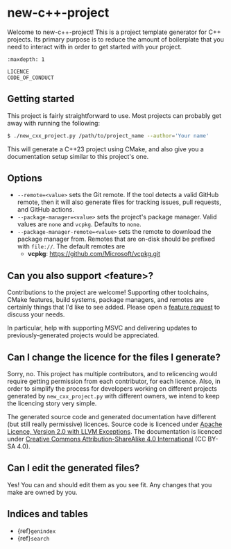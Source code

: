 <!--
  Copyright (c) 2024 Christopher Di Bella
  Licensed under Creative Commons Attribution-ShareAlike 4.0 International
  See /LICENCE for licence information.
  SPDX-License-Identifier: CC BY-SA 4.0
-->
# new-c++-project

Welcome to new-c++-project! This is a project template generator for C++ projects. Its primary
purpose is to reduce the amount of boilerplate that you need to interact with in order to get started
with your project.

```{toctree}
:maxdepth: 1

LICENCE
CODE_OF_CONDUCT
```

## Getting started

This project is fairly straightforward to use. Most projects can probably get away with running the
following:

```sh
$ ./new_cxx_project.py /path/to/project_name --author='Your name'
```

This will generate a C++23 project using CMake, and also give you a documentation setup similar to
this project's one.

## Options

* `--remote=<value>` sets the Git remote. If the tool detects a valid GitHub remote, then it will
  also generate files for tracking issues, pull requests, and GitHub actions.
* `--package-manager=<value>` sets the project's package manager. Valid values are `none` and `vcpkg`.
  Defaults to `none`.
* `--package-manager-remote=<value>` sets the remote to download the package manager from. Remotes
  that are on-disk should be prefixed with `file://`. The default remotes are
    * **vcpkg**: https://github.com/Microsoft/vcpkg.git

## Can you also support &lt;feature&gt;?

Contributions to the project are welcome! Supporting other toolchains, CMake features, build systems,
package managers, and remotes are certainly things that I'd like to see added. Please open a [feature
request](https://github.com/cjdb/project_template/issues/new?assignees=&labels=&projects=&template=feature_request.md&title=)
to discuss your needs.

In particular, help with supporting MSVC and delivering updates to previously-generated projects
would be appreciated.

## Can I change the licence for the files I generate?

Sorry, no. This project has multiple contributors, and to relicencing would require getting permission
from each contributor, for each licence. Also, in order to simplify the process for developers working
on different projects generated by `new_cxx_project.py` with different owners, we intend to keep the
licencing story very simple.

The generated source code and generated documentation have different (but still really permissive) licences.
Source code is licenced under [Apache Licence, Version 2.0 with LLVM Exceptions](https://llvm.org/LICENSE.txt).
The documentation is licenced under [Creative Commons Attribution-ShareAlike 4.0 International](https://creativecommons.org/licenses/by-sa/4.0/?ref=chooser-v1)
(CC BY-SA 4.0).

## Can I edit the generated files?

Yes! You can and should edit them as you see fit. Any changes that you make are owned by you.

## Indices and tables

* {ref}`genindex`
* {ref}`search`
